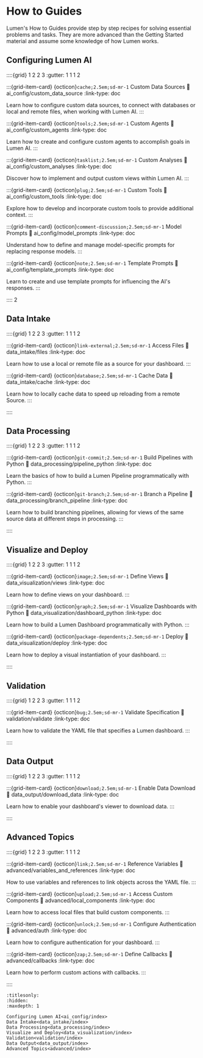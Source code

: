 # How to Guides

Lumen's How to Guides provide step by step recipes for solving essential problems and tasks. They are more advanced than the Getting Started material and assume some knowledge of how Lumen works.

## Configuring Lumen AI

::::{grid} 1 2 2 3
:gutter: 1 1 1 2

:::{grid-item-card} {octicon}`cache;2.5em;sd-mr-1` Custom Data Sources
:link: ai_config/custom_data_source
:link-type: doc

Learn how to configure custom data sources, to connect with databases or local and remote files, when working with Lumen AI.
:::

:::{grid-item-card} {octicon}`tools;2.5em;sd-mr-1` Custom Agents
:link: ai_config/custom_agents
:link-type: doc

Learn how to create and configure custom agents to accomplish goals in Lumen AI.
:::

:::{grid-item-card} {octicon}`tasklist;2.5em;sd-mr-1` Custom Analyses
:link: ai_config/custom_analyses
:link-type: doc

Discover how to implement and output custom views within Lumen AI.
:::

:::{grid-item-card} {octicon}`plug;2.5em;sd-mr-1` Custom Tools
:link: ai_config/custom_tools
:link-type: doc

Explore how to develop and incorporate custom tools to provide additional context.
:::

:::{grid-item-card} {octicon}`comment-discussion;2.5em;sd-mr-1` Model Prompts
:link: ai_config/model_prompts
:link-type: doc

Understand how to define and manage model-specific prompts for replacing response models.
:::

:::{grid-item-card} {octicon}`note;2.5em;sd-mr-1` Template Prompts
:link: ai_config/template_prompts
:link-type: doc

Learn to create and use template prompts for influencing the AI's responses.
:::

::::
2
## Data Intake

::::{grid} 1 2 2 3
:gutter: 1 1 1 2

:::{grid-item-card} {octicon}`link-external;2.5em;sd-mr-1` Access Files
:link: data_intake/files
:link-type: doc

Learn how to use a local or remote file as a source for your dashboard.
:::

:::{grid-item-card} {octicon}`database;2.5em;sd-mr-1` Cache Data
:link: data_intake/cache
:link-type: doc

Learn how to locally cache data to speed up reloading from a remote Source.
:::

::::

## Data Processing

::::{grid} 1 2 2 3
:gutter: 1 1 1 2

:::{grid-item-card} {octicon}`git-commit;2.5em;sd-mr-1` Build Pipelines with Python
:link: data_processing/pipeline_python
:link-type: doc

Learn the basics of how to build a Lumen Pipeline programmatically with Python.
:::

:::{grid-item-card} {octicon}`git-branch;2.5em;sd-mr-1` Branch a Pipeline
:link: data_processing/branch_pipeline
:link-type: doc

Learn how to build branching pipelines, allowing for views of the same source data at different steps in processing.
:::

::::

## Visualize and Deploy

::::{grid} 1 2 2 3
:gutter: 1 1 1 2

:::{grid-item-card} {octicon}`image;2.5em;sd-mr-1` Define Views
:link: data_visualization/views
:link-type: doc

Learn how to define views on your dashboard.
:::

:::{grid-item-card} {octicon}`graph;2.5em;sd-mr-1` Visualize Dashboards with Python
:link: data_visualization/dashboard_python
:link-type: doc

Learn how to build a Lumen Dashboard programmatically with Python.
:::

:::{grid-item-card} {octicon}`package-dependents;2.5em;sd-mr-1` Deploy
:link: data_visualization/deploy
:link-type: doc

Learn how to deploy a visual instantiation of your dashboard.
:::

::::

## Validation

::::{grid} 1 2 2 3
:gutter: 1 1 1 2

:::{grid-item-card} {octicon}`bug;2.5em;sd-mr-1` Validate Specification
:link: validation/validate
:link-type: doc

Learn how to validate the YAML file that specifies a Lumen dashboard.
:::

::::

## Data Output

::::{grid} 1 2 2 3
:gutter: 1 1 1 2

:::{grid-item-card} {octicon}`download;2.5em;sd-mr-1` Enable Data Download
:link: data_output/download_data
:link-type: doc

Learn how to enable your dashboard's viewer to download data.
:::

::::

## Advanced Topics

::::{grid} 1 2 2 3
:gutter: 1 1 1 2

:::{grid-item-card} {octicon}`link;2.5em;sd-mr-1` Reference Variables
:link: advanced/variables_and_references
:link-type: doc

How to use variables and references to link objects across the YAML file.
:::

:::{grid-item-card} {octicon}`upload;2.5em;sd-mr-1` Access Custom Components
:link: advanced/local_components
:link-type: doc

Learn how to access local files that build custom components.
:::

:::{grid-item-card} {octicon}`unlock;2.5em;sd-mr-1` Configure Authentication
:link: advanced/auth
:link-type: doc

Learn how to configure authentication for your dashboard.
:::

:::{grid-item-card} {octicon}`zap;2.5em;sd-mr-1` Define Callbacks
:link: advanced/callbacks
:link-type: doc

Learn how to perform custom actions with callbacks.
:::

::::

```{toctree}
:titlesonly:
:hidden:
:maxdepth: 1

Configuring Lumen AI<ai_config/index>
Data Intake<data_intake/index>
Data Processing<data_processing/index>
Visualize and Deploy<data_visualization/index>
Validation<validation/index>
Data Output<data_output/index>
Advanced Topics<advanced/index>
```
